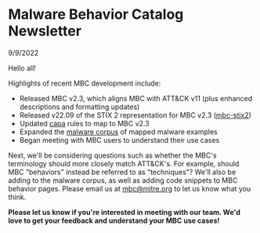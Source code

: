 # <a name="faq"></a>Malware Behavior Catalog Newsletter # 
9/9/2022

Hello all!

Highlights of recent MBC development include:

* Released MBC v2.3, which aligns MBC with ATT&CK v11 (plus enhanced descriptions and formatting updates)
* Released v22.09 of the STIX 2 representation for MBC v2.3 ([mbc-stix2](https://github.com/MBCProject/mbc-stix2))
* Updated [capa](https://github.com/fireeye/capa) rules to map to MBC v2.3
* Expanded the [malware corpus](../xample-malware/README.md) of mapped malware examples
* Began meeting with MBC users to understand their use cases

Next, we'll be considering questions such as whether the MBC's terminology should more closely match ATT&CK's. For example, should MBC "behaviors" instead be referred to as "techniques"? We'll also be adding to the malware corpus, as well as adding code snippets to MBC behavior pages. Please email us at mbc@mitre.org to let us know what you think. 

**Please let us know if you're interested in meeting with our team. We'd love to get your feedback and understand your MBC use cases!**